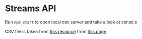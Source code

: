 # Streams API

Run `npm start` to open local dev server and take a look at console

CSV file is taken from [this resource](https://gist.githubusercontent.com/simonlast/d5a86ba0c82e1b0d9f6e3d2581b95755/raw/f608b9b896dd3339df13dae317998d5f24c00a50/edu-scorecard.csv) from [this page](https://www.notion.so/Frontend-Take-Home-Exercise-ee499ace45834fb2ade359e66d90f532)